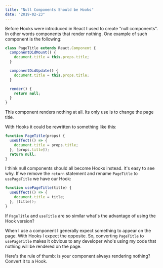 ```yaml
---
title: "Null Components Should be Hooks"
date: "2019-02-23"
---
```


Before Hooks were introduced in React I used to create "null&nbsp;components".
In other words components that render nothing. One example of such component is
the following:

```jsx
class PageTitle extends React.Component {
  componentDidMount() {
    document.title = this.props.title;
  }

  componentDidUpdate() {
    document.title = this.props.title;
  }

  render() {
    return null;
  }
}
```

This component renders nothing at all. Its only use is to change the page title.

With Hooks it could be rewritten to something like this:

```jsx
function PageTitle(props) {
  useEffect(() => {
    document.title = props.title;
  }, [props.title]);
  return null;
}
```

I think null components should all become Hooks instead. It's easy to see why. If we remove the `return`
statement and rename `PageTitle` to `usePageTitle` we have our Hook:

```jsx
function usePageTitle(title) {
  useEffect(() => {
    document.title = title;
  }, [title]);
}
```

If `PageTitle` and `useTitle` are so similar what's the advantage of using the
Hook version?

When I use a component I generally expect something to appear on the page. With
Hooks I expect the opposite. So, converting `PageTitle` to `usePageTitle` makes
it obvious to any developer who's using my code that nothing will be rendered on
the page.

<p class="highlight">
Here's the rule of thumb: is your component always rendering nothing?
Convert it to a Hook.
</p>

